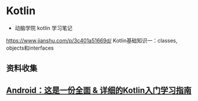 # Kotlin 

* 动脑学院 kotlin 学习笔记





https://www.jianshu.com/p/3c401a51669d/ Kotlin基础知识一：classes, objects和interfaces



## 资料收集

## [Android：这是一份全面 & 详细的Kotlin入门学习指南](https://juejin.im/entry/5d36609ff265da1b88121bc3)
